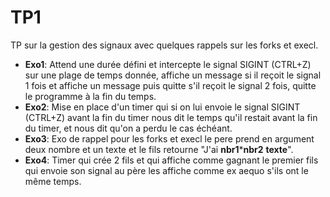 # TP1
TP sur la gestion des signaux avec quelques rappels sur les forks et execl.

- **Exo1**: Attend une durée défini et intercepte le signal SIGINT (CTRL+Z) sur une plage de temps donnée, affiche un message si il reçoit le signal 1 fois et affiche un message puis quitte s'il reçoit le signal 2 fois, quitte le programme à la fin du temps.
- **Exo2**: Mise en place d'un timer qui si on lui envoie le signal SIGINT (CTRL+Z) avant la fin du timer nous dit le temps qu'il restait avant la fin du timer, et nous dit qu'on a perdu le cas échéant.
- **Exo3**: Exo de rappel pour les forks et execl le pere prend en argument deux nombre et un texte et le fils retourne "J'ai __nbr1__*__nbr2__ __texte__".
- **Exo4**: Timer qui crée 2 fils et qui affiche comme gagnant le premier fils qui envoie son signal au père les affiche comme ex aequo s'ils ont le même temps.